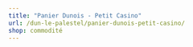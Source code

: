 ```yaml
---
title: "Panier Dunois - Petit Casino"
url: /dun-le-palestel/panier-dunois-petit-casino/
shop: commodité
---
```

